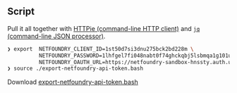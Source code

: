 ## Script

Pull it all together with [HTTPie (command-line HTTP client)](https://httpie.org/) and [`jq` (command-line JSON processor)](https://stedolan.github.io/jq/).

```bash
❯ export  NETFOUNDRY_CLIENT_ID=1st50d7si3dnu275bck2bd228m \
          NETFOUNDRY_PASSWORD=1lhfgel7fi048nabt0f74ghckqbj5lsbmqa1g101ud9a935edhv8 \
          NETFOUNDRY_OAUTH_URL=https://netfoundry-sandbox-hnssty.auth.us-east-1.amazoncognito.com/oauth2/token
❯ source ./export-netfoundry-api-token.bash
```

Download [export-netfoundry-api-token.bash](/assets/export-netfoundry-api-token.bash)

<!-- {% highlight bash %}
{% include export-netfoundry-api-token.bash %}
{% endhighlight %}
 -->
